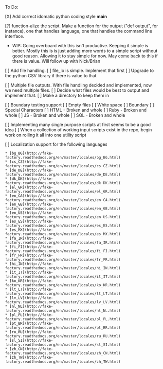 To Do:

[X]    Add correct idomatic python coding style __main__

[?]    function-alize the script. Make a function for the output ("def
output", for instance), one that handles language, one that handles the command line
interface.
  - WIP: Going overboard with this isn't productive. Keeping it simple
    is better. Mostly this is is just adding more words to a simple
script without good reason. Allowing it to stay simple for now. May come
back to this if there is value. Will follow up with Nick/Brian

[ ] Add file handling.
  [ ] file_io is simple. Implement that first
  [ ] Upgrade to the python CSV library if there is value to that


[ ] Multiple file outputs. With file handling decided and implemented,
now we need multiple files.
  [ ] Decide what files would be best to output and implement that.
  [ ] Make a directory to keep them in

[ ] Boundary testing support
  [ ] Empty files
  [ ] White space
  [ ] Boundary
  [ ] Special Characters
    [ ] HTML - Broken and whole
    [ ] Ruby - Broken and whole
    [ ] JS - Broken and whole
    [ ] SQL - Broken and whole

[ ] Implementing many single purpose scripts at first seems to be a good
idea
  [ ] When a collection of working input scripts exist in the repo,
begin work on rolling it all into one utility script


[ ]    Localization support for the following languages

    * [bg_BG](http://fake-factory.readthedocs.org/en/master/locales/bg_BG.html)
    * [cs_CZ](http://fake-factory.readthedocs.org/en/master/locales/cs_CZ.html)
    * [de_DE](http://fake-factory.readthedocs.org/en/master/locales/de_DE.html)
    * [dk_DK](http://fake-factory.readthedocs.org/en/master/locales/dk_DK.html)
    * [el_GR](http://fake-factory.readthedocs.org/en/master/locales/el_GR.html)
    * [en_CA](http://fake-factory.readthedocs.org/en/master/locales/en_CA.html)
    * [en_GB](http://fake-factory.readthedocs.org/en/master/locales/en_GB.html)
    * [en_US](http://fake-factory.readthedocs.org/en/master/locales/en_US.html)
    * [es_ES](http://fake-factory.readthedocs.org/en/master/locales/es_ES.html)
    * [es_MX](http://fake-factory.readthedocs.org/en/master/locales/es_MX.html)
    * [fa_IR](http://fake-factory.readthedocs.org/en/master/locales/fa_IR.html)
    * [fi_FI](http://fake-factory.readthedocs.org/en/master/locales/fi_FI.html)
    * [fr_FR](http://fake-factory.readthedocs.org/en/master/locales/fr_FR.html)
    * [hi_IN](http://fake-factory.readthedocs.org/en/master/locales/hi_IN.html)
    * [it_IT](http://fake-factory.readthedocs.org/en/master/locales/it_IT.html)
    * [ko_KR](http://fake-factory.readthedocs.org/en/master/locales/ko_KR.html)
    * [lt_LT](http://fake-factory.readthedocs.org/en/master/locales/lt_LT.html)
    * [lv_LV](http://fake-factory.readthedocs.org/en/master/locales/lv_LV.html)
    * [nl_NL](http://fake-factory.readthedocs.org/en/master/locales/nl_NL.html)
    * [pl_PL](http://fake-factory.readthedocs.org/en/master/locales/pl_PL.html)
    * [pt_BR](http://fake-factory.readthedocs.org/en/master/locales/pt_BR.html)
    * [ru_RU](http://fake-factory.readthedocs.org/en/master/locales/ru_RU.html)
    * [sl_SI](http://fake-factory.readthedocs.org/en/master/locales/sl_SI.html)
    * [zh_CN](http://fake-factory.readthedocs.org/en/master/locales/zh_CN.html)
    * [zh_TW](http://fake-factory.readthedocs.org/en/master/locales/zh_TW.html)
